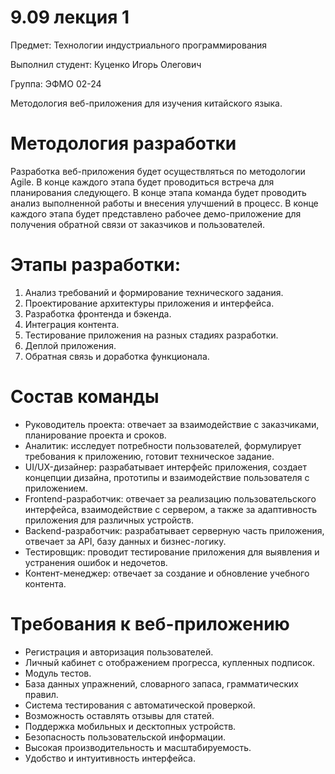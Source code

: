# 9.09 лекция 1

Предмет: Технологии индустриального программирования

Выполнил студент: Куценко Игорь Олегович

Группа: ЭФМО 02-24

Методология веб-приложения для изучения китайского языка.

# Методология разработки
Разработка веб-приложения будет осуществляться по методологии Agile. В конце каждого этапа будет проводиться встреча для планирования следующего. В конце этапа команда будет проводить анализ выполненной работы и внесения улучшений в процесс. В конце каждого этапа будет представлено рабочее демо-приложение для получения обратной связи от заказчиков и пользователей.

# Этапы разработки:
1. Анализ требований и формирование технического задания.
2. Проектирование архитектуры приложения и интерфейса.
3. Разработка фронтенда и бэкенда.
4. Интеграция контента.
5. Тестирование приложения на разных стадиях разработки.
6. Деплой приложения.
7. Обратная связь и доработка функционала.

# Состав команды
* Руководитель проекта: отвечает за взаимодействие с заказчиками, планирование проекта и сроков.
* Аналитик: исследует потребности пользователей, формулирует требования к приложению, готовит техническое задание.
* UI/UX-дизайнер: разрабатывает интерфейс приложения, создает концепции дизайна, прототипы и взаимодействие пользователя с приложением.
* Frontend-разработчик: отвечает за реализацию пользовательского интерфейса, взаимодействие с сервером, а также за адаптивность приложения для различных устройств.
* Backend-разработчик: разрабатывает серверную часть приложения, отвечает за API, базу данных и бизнес-логику.
* Тестировщик: проводит тестирование приложения для выявления и устранения ошибок и недочетов.
* Контент-менеджер: отвечает за создание и обновление учебного контента.

# Требования к веб-приложению
* Регистрация и авторизация пользователей.
* Личный кабинет с отображением прогресса, купленных подписок.
* Модуль тестов.
* База данных упражнений, словарного запаса, грамматических правил.
* Система тестирования с автоматической проверкой.
* Возможность оставлять отзывы для статей.
* Поддержка мобильных и десктопных устройств.
* Безопасность пользовательской информации.
* Высокая производительность и масштабируемость.
* Удобство и интуитивность интерфейса.
